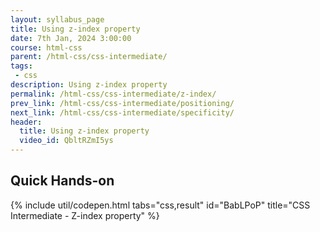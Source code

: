```yaml
---
layout: syllabus_page
title: Using z-index property
date: 7th Jan, 2024 3:00:00
course: html-css
parent: /html-css/css-intermediate/
tags:
 - css
description: Using z-index property
permalink: /html-css/css-intermediate/z-index/
prev_link: /html-css/css-intermediate/positioning/
next_link: /html-css/css-intermediate/specificity/
header:
  title: Using z-index property
  video_id: QbltRZmI5ys
---
```


## Quick Hands-on

{% include util/codepen.html tabs="css,result" id="BabLPoP" title="CSS Intermediate - Z-index property"  %}
